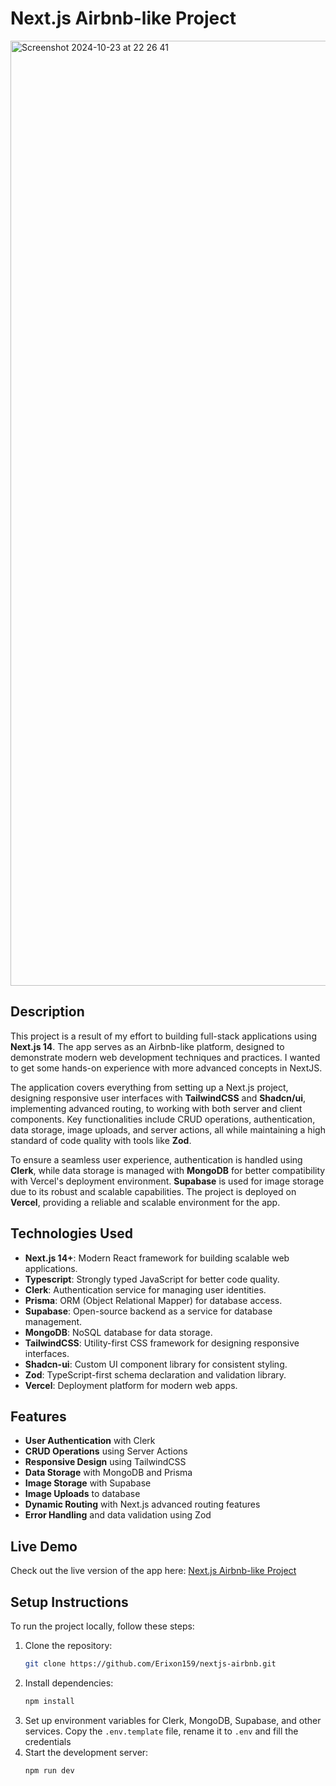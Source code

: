 # Next.js Airbnb-like Project

<img width="1512" alt="Screenshot 2024-10-23 at 22 26 41" src="https://github.com/user-attachments/assets/5a04ceaf-7196-47de-9b63-4a0b09c87fad">

## Description

This project is a result of my effort to building full-stack applications using **Next.js 14**. The app serves as an Airbnb-like platform, designed to demonstrate modern web development techniques and practices. I wanted to get some hands-on experience with more advanced concepts in NextJS.

The application covers everything from setting up a Next.js project, designing responsive user interfaces with **TailwindCSS** and **Shadcn/ui**, implementing advanced routing, to working with both server and client components. Key functionalities include CRUD operations, authentication, data storage, image uploads, and server actions, all while maintaining a high standard of code quality with tools like **Zod**.

To ensure a seamless user experience, authentication is handled using **Clerk**, while data storage is managed with **MongoDB** for better compatibility with Vercel's deployment environment. **Supabase** is used for image storage due to its robust and scalable capabilities. The project is deployed on **Vercel**, providing a reliable and scalable environment for the app.

## Technologies Used

- **Next.js 14+**: Modern React framework for building scalable web applications.
- **Typescript**: Strongly typed JavaScript for better code quality.
- **Clerk**: Authentication service for managing user identities.
- **Prisma**: ORM (Object Relational Mapper) for database access.
- **Supabase**: Open-source backend as a service for database management.
- **MongoDB**: NoSQL database for data storage.
- **TailwindCSS**: Utility-first CSS framework for designing responsive interfaces.
- **Shadcn-ui**: Custom UI component library for consistent styling.
- **Zod**: TypeScript-first schema declaration and validation library.
- **Vercel**: Deployment platform for modern web apps.

## Features

- **User Authentication** with Clerk
- **CRUD Operations** using Server Actions
- **Responsive Design** using TailwindCSS
- **Data Storage** with MongoDB and Prisma
- **Image Storage** with Supabase
- **Image Uploads** to database
- **Dynamic Routing** with Next.js advanced routing features
- **Error Handling** and data validation using Zod

## Live Demo

Check out the live version of the app here: [Next.js Airbnb-like Project](https://nextjs-airbnb-opal.vercel.app/)

## Setup Instructions

To run the project locally, follow these steps:

1. Clone the repository:
   ```bash
   git clone https://github.com/Erixon159/nextjs-airbnb.git
2. Install dependencies:
   ```bash
   npm install
3. Set up environment variables for Clerk, MongoDB, Supabase, and other services. Copy the `.env.template` file, rename it to `.env` and fill the credentials
4. Start the development server:
   ```bash
   npm run dev
